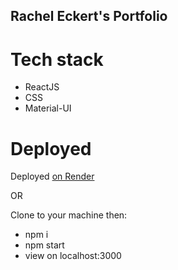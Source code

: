 ## Rachel Eckert's Portfolio


# Tech stack

* ReactJS
* CSS
* Material-UI

# Deployed

Deployed [on Render](cheleckert.onrender.com)

  OR

Clone to your machine then:
  * npm i
  * npm start
  * view on localhost:3000
  
  



